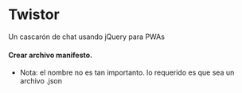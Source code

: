 #  Twistor

Un cascarón de chat usando jQuery para PWAs


#### Crear archivo manifesto.

- Nota: el nombre no es tan importanto. lo requerido es que sea un archivo .json